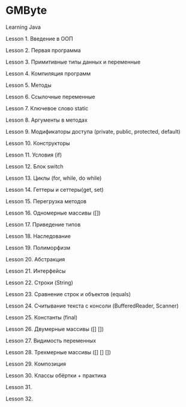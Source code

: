 # GMByte
Learning Java

Lesson 1. Введение в ООП 

Lesson 2. Первая программа

Lesson 3. Примитивные типы данных и переменные 

Lesson 4. Компиляция программ 

Lesson 5. Методы 

Lesson 6. Ссылочные переменные 

Lesson 7. Ключевое слово static 

Lesson 8. Аргументы в методах 

Lesson 9. Модификаторы доступа (private, public, protected, default)

Lesson 10. Конструкторы 

Lesson 11. Условия (if)

Lesson 12. Блок switch

Lesson 13. Циклы (for, while, do while)

Lesson 14. Геттеры и сеттеры(get, set) 

Lesson 15. Перегрузка методов 

Lesson 16. Одномерные массивы ([])

Lesson 17. Приведение типов

Lesson 18. Наследование

Lesson 19. Полиморфизм

Lesson 20. Абстракция

Lesson 21. Интерфейсы

Lesson 22. Строки (String)

Lesson 23. Сравнение строк и объектов (equals)

Lesson 24. Считывание текста с консоли (BufferedReader, Scanner)

Lesson 25. Константы (final)

Lesson 26. Двумерные массивы ([] [])

Lesson 27. Видимость переменных

Lesson 28. Трехмерные массивы ([] [] [])

Lesson 29. Композиция

Lesson 30. Классы обёртки + практика

Lesson 31.

Lesson 32. 
